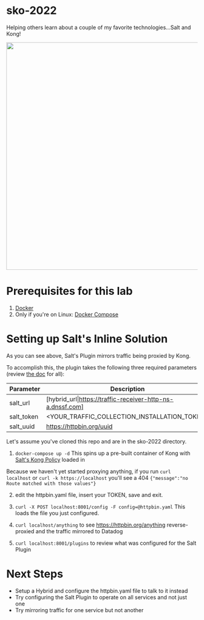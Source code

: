 # sko-2022
Helping others learn about a couple of my favorite technologies...Salt and Kong!

<img src=https://user-images.githubusercontent.com/223486/157987198-8ebf4b8a-1b02-4b5c-b5c9-5a8d6bae290f.png width="600px">

# Prerequisites for this lab
1. [Docker](https://docs.docker.com/get-docker/)
2. Only if you're on Linux: [Docker Compose](https://docs.docker.com/compose/install/)

# Setting up Salt's Inline Solution
As you can see above, Salt's Plugin mirrors traffic being proxied by Kong.

To accomplish this, the plugin takes the following three required parameters (review [the doc](https://saltsecurity.atlassian.net/wiki/spaces/PROD/pages/461930619/Kong+1.3+Traffic+Collector+Deployment+Guide) for all):

| Parameter      | Description |
| ----------- | ----------- |
| salt_url      | \[hybrid_url\|https://traffic-receiver-http-ns-a.dnssf.com]   |
| salt_token   | <YOUR_TRAFFIC_COLLECTION_INSTALLATION_TOKEN>        |
| salt_uuid    | https://httpbin.org/uuid |   

Let's assume you've cloned this repo and are in the sko-2022 directory.

1. `docker-compose up -d`
This spins up a pre-built container of Kong with [Salt's Kong Policy](https://admin-panel-prod-a.secured-api.com/#/downloads) loaded in

Because we haven't yet started proxying anything, if you run `curl localhost` or `curl -k https://localhost` you'll see a 404 `{"message":"no Route matched with those values"}`

2. edit the httpbin.yaml file, insert your TOKEN, save and exit.

3. `curl -X POST localhost:8001/config -F config=@httpbin.yaml`
This loads the file you just configured.

4. `curl localhost/anything` to see https://httpbin.org/anything reverse-proxied and the traffic mirrored to Datadog
5. `curl localhost:8001/plugins` to review what was configured for the Salt Plugin

# Next Steps
- Setup a Hybrid and configure the httpbin.yaml file to talk to it instead
- Try configuring the Salt Plugin to operate on all services and not just one
- Try mirroring traffic for one service but not another
